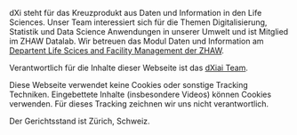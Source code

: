 dXi steht für das Kreuzprodukt aus Daten und Information in den Life Sciences. Unser Team interessiert sich für die Themen Digitalisierung, Statistik und Data Science Anwendungen in unserer Umwelt und ist Mitglied im ZHAW Datalab. Wir betreuen das Modul Daten und Information am [Departent Life Scices and Facility Management der ZHAW](https://www.zhaw.ch/de/lsfm/).

Verantwortlich für die Inhalte dieser Webseite ist das [dXiai Team](https://github.com/orgs/dxiai/people).

Diese Webseite verwendet keine Cookies oder sonstige Tracking Techniken. Eingebettete Inhalte (insbesondere Videos) können Cookies verwenden. Für dieses Tracking zeichnen wir uns nicht verantwortlich.

Der Gerichtsstand ist Zürich, Schweiz. 